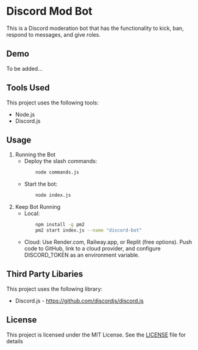 # Discord Mod Bot

This is a Discord moderation bot that has the functionality to kick, ban, respond to messages, and give roles.

## Demo

To be added...

## Tools Used

This project uses the following tools:
- Node.js
- Discord.js

## Usage

1. Running the Bot
    - Deploy the slash commands: 
        ```bash
            node commands.js
    - Start the bot:
        ```bash
            node index.js
2. Keep Bot Running
    - Local:
        ```bash
            npm install -g pm2
            pm2 start index.js --name "discord-bot"
    - Cloud:
        Use Render.com, Railway.app, or Replit (free options).
        Push code to GitHub, link to a cloud provider, and configure DISCORD_TOKEN as an environment variable.

## Third Party Libaries

This project uses the following library:
- Discord.js - https://github.com/discordjs/discord.js

## License

This project is licensed under the MIT License. See the [LICENSE](/LICENSE) file for details